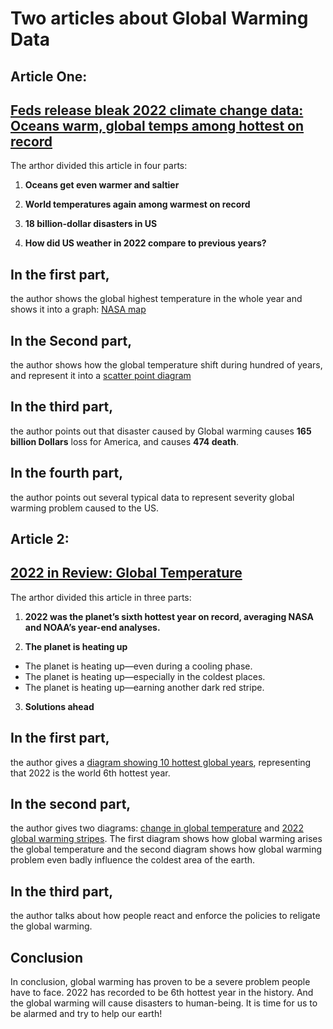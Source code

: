 # Two articles about Global Warming Data
## Article One:
## [**Feds release bleak 2022 climate change data: Oceans warm, global temps among hottest on record**](https://www.usatoday.com/story/news/2023/01/13/noaa-nasa-release-2022-climate-change-data-disasters-temperatures/11031679002/)

The arthor divided this article in four parts: 

1. **Oceans get even warmer and saltier**


2.  **World temperatures again among warmest on record**
3. **18 billion-dollar disasters in US**
4. **How did US weather in 2022 compare to previous years?**

## In the first part,
the author shows the global highest temperature in the whole year and shows it into a graph: [NASA map](https://www.gannett-cdn.com/presto/2023/01/12/USAT/d161d49d-f863-4943-afec-70d97eb0f52c-NASA_warming_despite_La_Nina.png?width=660&height=474&fit=crop&format=pjpg&auto=webp)

## In the Second part, 
the author shows how the global temperature shift during hundred of years, and represent it into a [scatter point diagram](https://www.gannett-cdn.com/presto/2023/01/12/USAT/31feac05-ea85-42b1-a916-c1da4bd43ae6-2022_sixth_warmest.png?width=660&height=489&fit=crop&format=pjpg&auto=webp)

## In the third part, 
the author points out that disaster caused by Global warming causes **165 billion Dollars** loss for America, and causes **474 death**.

## In the fourth part, 
the author points out several typical data to represent severity global warming problem caused to the US.

## Article 2:
## [**2022 in Review: Global Temperature**](https://www.climatecentral.org/climate-matters/2022-in-review-global-temperature)

The arthor divided this article in three parts: 

1. **2022 was the planet’s sixth hottest year on record, averaging NASA and NOAA’s year-end analyses.**


2.  **The planet is heating up**
* The planet is heating up—even during a cooling phase. 
* The planet is heating up—especially in the coldest places. 
* The planet is heating up—earning another dark red stripe.
3. **Solutions ahead**

## In the first part, 
the author gives a [diagram showing 10 hottest global years](https://images.ctfassets.net/cxgxgstp8r5d/48O9NSHlMRDFfJb6vnfI1g/291d313ca5bfa709f01d3807cef229de/20222023GlobalTemps_Top10_en_title_lg.jpg?w=3840), representing that 2022 is the world 6th hottest year.

## In the second part, 
the author gives two diagrams: [change in global temperature](https://images.ctfassets.net/cxgxgstp8r5d/568xOrNdAWSKSs03kwRSwb/17e04a94241d0605240b665bc43eddfc/20222023GlobalTemps_Anomalies_en_title_lg.jpg?w=3840) and [2022 global warming stripes](https://images.ctfassets.net/cxgxgstp8r5d/5FA9wnstcPDbZBuu24uVwy/96a34eca571e2e66d478774901613b82/2023GlobalTemps_Stripes_en_title_lg.jpg?w=3840). The first diagram shows how global warming arises the global temperature and the second diagram shows how global warming problem even badly influence the coldest area of the earth.

## In the third part, 
the author talks about how people react and enforce the policies to religate the global warming.

## Conclusion
In conclusion, global warming has proven to be a severe problem people have to face. 2022 has recorded to be 6th hottest year in the history. And the global warming will cause disasters to human-being. It is time for us to be alarmed and try to help our earth!